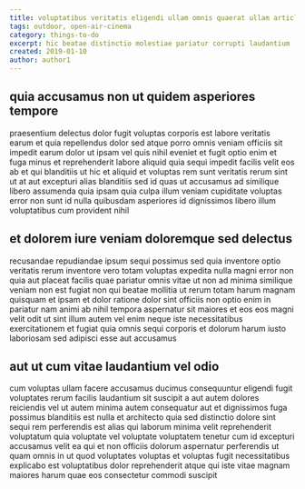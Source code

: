 ```yaml
---
title: voluptatibus veritatis eligendi ullam omnis quaerat ullam article 1208
tags: outdoor, open-air-cinema
category: things-to-do
excerpt: hic beatae distinctio molestiae pariatur corrupti laudantium
created: 2019-01-10
author: author1
---
```


## quia accusamus non ut quidem asperiores tempore

praesentium delectus dolor fugit voluptas corporis est labore veritatis earum et quia repellendus dolor sed atque porro omnis veniam officiis sit impedit earum dolor ut ipsam vel quis nihil eveniet et fugit optio enim et fuga minus et reprehenderit labore aliquid quia sequi impedit facilis velit eos ab et qui blanditiis ut hic et aliquid et voluptas rem sunt veritatis rerum sint ut at aut excepturi alias blanditiis sed id quas ut accusamus ad similique libero assumenda quia ipsam quia culpa illum veniam cupiditate voluptas error non sunt id nulla quibusdam asperiores id dignissimos libero illum voluptatibus cum provident nihil

## et dolorem iure veniam doloremque sed delectus

recusandae repudiandae ipsum sequi possimus sed quia inventore optio veritatis rerum inventore vero totam voluptas expedita nulla magni error non quia aut placeat facilis quae pariatur omnis vitae ut non ad minima similique veniam non est fugiat non qui beatae mollitia ut rerum totam harum magnam quisquam et ipsam et dolor ratione dolor sint officiis non optio enim in pariatur nam animi ab nihil tempora aspernatur sit maiores et eos eos magni velit odit ut sint illum autem vel enim neque iste necessitatibus exercitationem et fugiat quia omnis sequi corporis et dolorum harum iusto laboriosam sed adipisci esse aut accusamus

## aut ut cum vitae laudantium vel odio

cum voluptas ullam facere accusamus ducimus consequuntur eligendi fugit voluptates rerum facilis laudantium sit suscipit a aut autem dolores reiciendis vel ut autem minima autem consequatur aut et dignissimos fuga possimus blanditiis est nulla et architecto quia sed distinctio dolore sint sequi rem perferendis est alias qui laborum minima velit reprehenderit voluptatum quia voluptate vel voluptate voluptatem tenetur cum id excepturi accusamus velit ea qui et non officiis dolorum aspernatur perferendis ut quam omnis in ut quod voluptates voluptas et voluptas fugit necessitatibus explicabo est voluptatibus dolor reprehenderit atque qui iste vitae magnam maiores harum quae eos consectetur commodi suscipit
